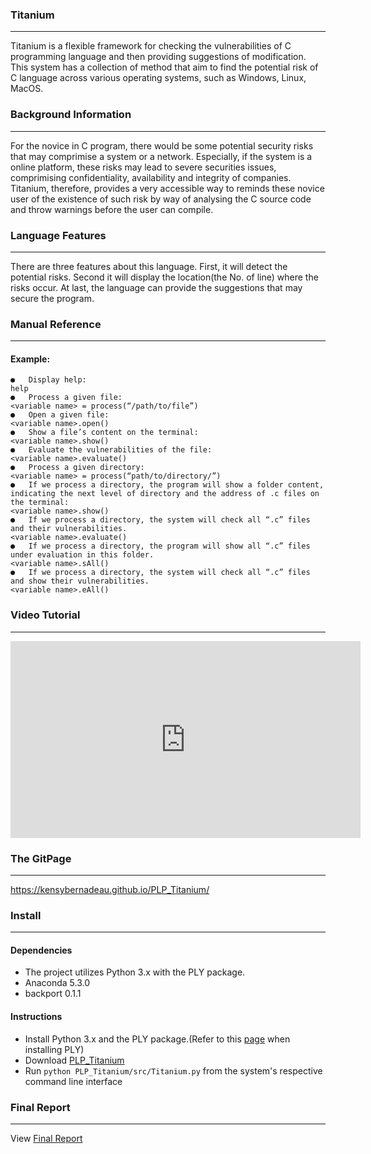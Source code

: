 ### **Titanium**
---
Titanium is a flexible framework for checking the vulnerabilities of C programming 
language and then providing suggestions of modification. This system has a collection of method that aim 
to find the potential risk of C language across various operating systems, such as Windows, Linux, MacOS.   

### **Background Information**
---
For the novice in C program, there would be some potential security risks that may comprimise a system or a network. 
Especially, if the system is a online platform, these risks may lead to severe securities issues, comprimising confidentiality, availability and integrity of companies.
Titanium, therefore, provides a very accessible way to reminds these novice user of the existence of 
such risk by way of analysing the C source code and throw warnings before the user can compile. 

### **Language Features**
---
There are three features about this language. First, it will detect the potential risks. Second it will 
display the location(the No. of line) where the risks occur. At last, the language can provide the 
suggestions that may secure the program.  

### **Manual Reference**
---
#### Example: 
```
●	Display help:
help
●	Process a given file:
<variable name> = process(“/path/to/file”)
●	Open a given file:
<variable name>.open()
●	Show a file’s content on the terminal:
<variable name>.show()
●	Evaluate the vulnerabilities of the file:
<variable name>.evaluate()
●	Process a given directory:
<variable name> = process(“path/to/directory/”)
●	If we process a directory, the program will show a folder content, indicating the next level of directory and the address of .c files on the terminal:
<variable name>.show()
●	If we process a directory, the system will check all “.c” files and their vulnerabilities.
<variable name>.evaluate()
●	If we process a directory, the program will show all “.c” files under evaluation in this folder.
<variable name>.sAll()
●	If we process a directory, the system will check all “.c” files and show their vulnerabilities.
<variable name>.eAll()
```
### **Video Tutorial**
---
<iframe width="560" height="315" src="https://www.youtube.com/embed/ozrqpSHK8X4" frameborder="0" allow="accelerometer; autoplay; encrypted-media; gyroscope; picture-in-picture" allowfullscreen></iframe>

### **The GitPage**
---
https://kensybernadeau.github.io/PLP_Titanium/


### **Install**
---
#### Dependencies
* The project utilizes Python 3.x with the PLY package.
* Anaconda 5.3.0
* backport 0.1.1
#### Instructions
* Install Python 3.x and the PLY package.(Refer to this <a href="https://pythonpedia.com/en/tutorial/10510/python-lex-yacc">page</a> when installing PLY)
* Download <a href="https://github.com/kensybernadeau/PLP_Titanium/archive/master.zip"> PLP_Titanium </a>
* Run ```python PLP_Titanium/src/Titanium.py``` from the system's respective command line interface

### **Final Report**
---
View <a href="https://github.com/kensybernadeau/PLP_Titanium/blob/master/Final%20Report/Final%20Report.md"> Final Report </a>
